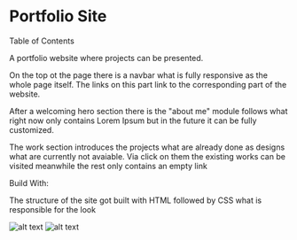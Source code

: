 # Portfolio Site

Table of Contents

A portfolio website where projects can be presented.

On the top ot the page there is a navbar what is fully responsive as the whole page itself. The links on this part link to the corresponding part of the website.

After a welcoming hero section there is the "about me" module follows what right now only contains Lorem Ipsum but in the future it can be fully customized.

The work section introduces the projects what are already done as designs what are currently not avaiable. Via click on them the existing works can be visited meanwhile the rest only contains an empty link

Build With:

The structure of the site got built with HTML followed by CSS what is responsible for the look

![alt text](http://url/to/img.png)
![alt text](http://url/to/img.png)

<!-- ![alt text](http://url/to/img.png) -->
